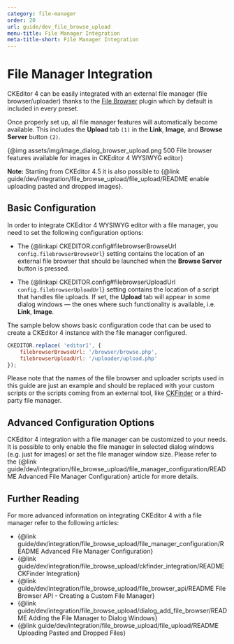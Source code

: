 ```yaml
---
category: file-manager
order: 20
url: guide/dev_file_browse_upload
menu-title: File Manager Integration
meta-title-short: File Manager Integration
---
```

<!--
Copyright (c) 2003-2025, CKSource Holding sp. z o.o. All rights reserved.
For licensing, see LICENSE.md.
-->

# File Manager Integration

<info-box info="">
	CKEditor 4 can be easily integrated with an external file manager (file browser/uploader) thanks to the <a href="https://ckeditor.com/cke4/addon/filebrowser">File Browser</a> plugin which by default is included in every preset.
</info-box>

Once properly set up, all file manager features will automatically become available. This includes the **Upload** tab `(1)` in the **Link**, **Image**, and **Browse Server** button `(2)`.

{@img assets/img/image_dialog_browser_upload.png 500 File browser features available for images in CKEditor 4 WYSIWYG editor}

**Note:** Starting from CKEditor 4.5 it is also possible to {@link guide/dev/integration/file_browse_upload/file_upload/README enable uploading pasted and dropped images}.

## Basic Configuration

In order to integrate CKEditor 4 WYSIWYG editor with a file manager, you need to set the following configuration options:

 * The {@linkapi CKEDITOR.config#filebrowserBrowseUrl `config.filebrowserBrowseUrl`} setting contains the location of an external file browser that should be launched when the **Browse Server** button is pressed.

 * The {@linkapi CKEDITOR.config#filebrowserUploadUrl `config.filebrowserUploadUrl`} setting contains the location of a script that handles file uploads. If set, the **Upload** tab will appear in some dialog windows &mdash; the ones where such functionality is available, i.e. **Link**, **Image**.

The sample below shows basic configuration code that can be used to create a CKEditor 4 instance with the file manager configured.

```js
CKEDITOR.replace( 'editor1', {
	filebrowserBrowseUrl: '/browser/browse.php',
	filebrowserUploadUrl: '/uploader/upload.php'
});
```

<info-box hint="">
	Please note that the names of the file browser and uploader scripts used in this guide are just an example and should be replaced with your custom scripts or the scripts coming from an external tool, like <a href="https://ckeditor.com/ckfinder/">CKFinder</a> or a third-party file manager.
</info-box>

## Advanced Configuration Options

CKEditor 4 integration with a file manager can be customized to your needs. It is possible to only enable the file manager in selected dialog windows (e.g. just for images) or set the file manager window size. Please refer to the {@link guide/dev/integration/file_browse_upload/file_manager_configuration/README Advanced File Manager Configuration} article for more details.

## Further Reading

For more advanced information on integrating CKEditor 4 with a file manager refer to the following articles:

* {@link guide/dev/integration/file_browse_upload/file_manager_configuration/README Advanced File Manager Configuration}
* {@link guide/dev/integration/file_browse_upload/ckfinder_integration/README CKFinder Integration}
* {@link guide/dev/integration/file_browse_upload/file_browser_api/README File Browser API - Creating a Custom File Manager}
* {@link guide/dev/integration/file_browse_upload/dialog_add_file_browser/README Adding the File Manager to Dialog Windows}
* {@link guide/dev/integration/file_browse_upload/file_upload/README Uploading Pasted and Dropped Files}

